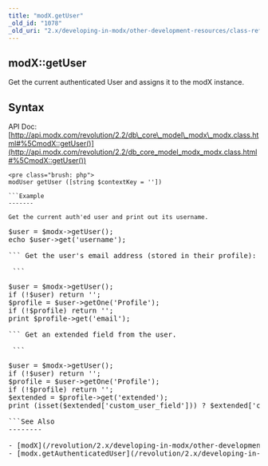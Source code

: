 ```yaml
---
title: "modX.getUser"
_old_id: "1078"
_old_uri: "2.x/developing-in-modx/other-development-resources/class-reference/modx/modx.getuser"
---
```


modX::getUser
-------------

 Get the current authenticated User and assigns it to the modX instance.

Syntax
------

 API Doc: [http://api.modx.com/revolution/2.2/db\_core\_model\_modx\_modx.class.html#%5CmodX::getUser()](http://api.modx.com/revolution/2.2/db_core_model_modx_modx.class.html#%5CmodX::getUser())

 ```
<pre class="brush: php">
modUser getUser ([string $contextKey = ''])

```Example
-------

 Get the current auth'ed user and print out its username.

 ```
<pre class="brush: php">
$user = $modx->getUser();
echo $user->get('username');

``` Get the user's email address (stored in their profile):

 ```
<pre class="brush: php">
$user = $modx->getUser();
if (!$user) return '';
$profile = $user->getOne('Profile');
if (!$profile) return '';
print $profile->get('email');

``` Get an extended field from the user.

 ```
<pre class="brush: php">
$user = $modx->getUser();
if (!$user) return '';
$profile = $user->getOne('Profile');
if (!$profile) return '';
$extended = $profile->get('extended');
print (isset($extended['custom_user_field'])) ? $extended['custom_user_field'] : '';

```See Also
--------

- [modX](/revolution/2.x/developing-in-modx/other-development-resources/class-reference/modx "modX")
- [modx.getAuthenticatedUser](/revolution/2.x/developing-in-modx/other-development-resources/class-reference/modx/modx.getauthenticateduser)
